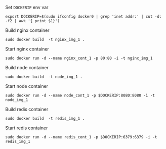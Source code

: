 Set `DOCKERIP` env var

`export DOCKERIP=$(sudo ifconfig docker0 | grep 'inet addr:' | cut -d: -f2 | awk '{ print $1}')`

Build nginx container

`sudo docker build  -t nginx_img_1 .`

Start nginx container

`sudo docker run -d --name nginx_cont_1 -p 80:80 -i -t nginx_img_1`

Build node container

`sudo docker build  -t node_img_1 .`

Start node container

`sudo docker run -d --name node_cont_1 -p $DOCKERIP:8080:8080 -i -t node_img_1`

Build redis container

`sudo docker build  -t redis_img_1 .`

Start redis container

`sudo docker run -d --name redis_cont_1 -p $DOCKERIP:6379:6379 -i -t redis_img_1`
